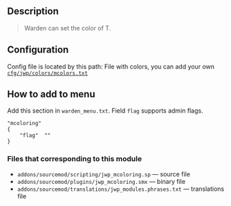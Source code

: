 ## Description
>Warden can set the color of T.

## Configuration
Config file is located by this path:
File with colors, you can add your own
[`cfg/jwp/colors/mcolors.txt`](../blob/master/cfg/jwp/colors/mcolors.txt)

## How to add to menu
Add this section in `warden_menu.txt`. Field `flag` supports admin flags.
```
"mcoloring"
{
	"flag"	""
}
```

### Files that corresponding to this module
- `addons/sourcemod/scripting/jwp_mcoloring.sp` — source file
- `addons/sourcemod/plugins/jwp_mcoloring.smx` — binary file
- `addons/sourcemod/translations/jwp_modules.phrases.txt` — translations file